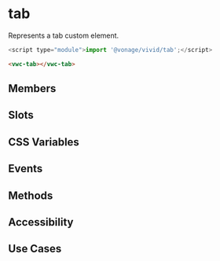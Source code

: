 # tab

Represents a tab custom element.

```js
<script type="module">import '@vonage/vivid/tab';</script>
```

```html preview
<vwc-tab></vwc-tab>
```

## Members

## Slots

## CSS Variables

## Events

## Methods

## Accessibility

## Use Cases
